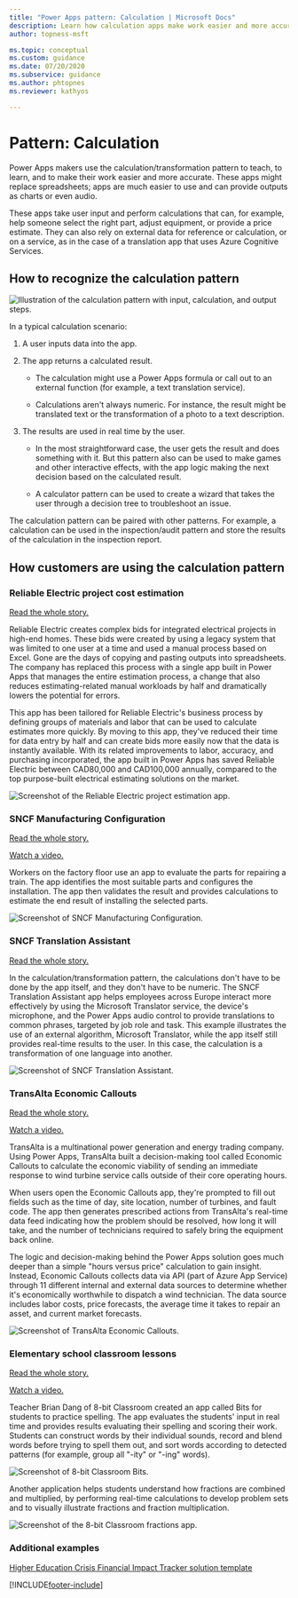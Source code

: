 ```yaml
---
title: "Power Apps pattern: Calculation | Microsoft Docs"
description: Learn how calculation apps make work easier and more accurate. For example, help someone select the right part, adjust equipment, or provide a price estimate.
author: topness-msft

ms.topic: conceptual
ms.custom: guidance
ms.date: 07/20/2020
ms.subservice: guidance
ms.author: phtopnes
ms.reviewer: kathyos

---
```


# Pattern: Calculation

<!--![Collage of calculation app screenshots.](media/calculation-collage.png "Collage of calculation app screenshots")-->

Power Apps makers use the calculation/transformation pattern to teach, to learn,
and to make their work easier and more accurate. These apps might replace
spreadsheets; apps are much easier to use and can provide outputs as charts or
even audio.

These apps take user input and perform calculations that can, for example, help
someone select the right part, adjust equipment, or provide a price estimate.
They can also rely on external data for reference or calculation, or on a
service, as in the case of a translation app that uses Azure Cognitive
Services.

## How to recognize the calculation pattern

![Illustration of the calculation pattern with input, calculation, and output steps.](media/calculation-illustration.png "Illustration of the calculation pattern with input, calculation, and output steps")

In a typical calculation scenario:

1. A user inputs data into the app.

1. The app returns a calculated result.

    - The calculation might use a Power Apps formula or call out to an external
        function (for example, a text translation service).

    - Calculations aren't always numeric. For instance, the result might be
        translated text or the transformation of a photo to a text description.

1. The results are used in real time by the user.

    - In the most straightforward case, the user gets the result and does
        something with it. But this pattern also can be used to make games and
        other interactive effects, with the app logic making the next decision
        based on the calculated result.

    - A calculator pattern can be used to create a wizard that takes the user
        through a decision tree to troubleshoot an issue.

The calculation pattern can be paired with other patterns. For example, a
calculation can be used in the inspection/audit pattern and store the results of
the calculation in the inspection report.

## How customers are using the calculation pattern

### Reliable Electric project cost estimation

[Read the whole story.](https://powerapps.microsoft.com/blog/reliable-electric-power-platform-customer-story/)

Reliable Electric creates complex bids for integrated electrical projects in
high-end homes. These bids were created by using a legacy system that was limited
to one user at a time and used a manual process based on Excel.  Gone are the days of copying and pasting outputs into spreadsheets. The company has replaced
this process with a single app built in Power Apps that manages the entire
estimation process, a change that also reduces estimating-related manual workloads by half and dramatically lowers the potential for errors.

This app has been tailored for Reliable Electric's business
process by defining groups of materials and labor that can be used to calculate estimates more
quickly. By moving to this app, they've reduced their time
for data entry by half and can create bids more easily now that the data is
instantly available. With its related improvements to labor, accuracy, and purchasing incorporated,  the app built in Power Apps has saved Reliable Electric between CAD80,000 and CAD100,000 annually, compared to the top purpose-built electrical estimating solutions on the market.

![Screenshot of the Reliable Electric project estimation app.](media/reliable-electric-takeoffs.jpg "Screenshot of the Reliable Electric project estimation app")

### SNCF Manufacturing Configuration

[Read the whole story.](https://powerapps.microsoft.com/blog/sncf-power-platform-customer-success-story/)

[Watch a video.](https://youtu.be/WHtb7D1cVAI)

Workers on the factory floor use an app to evaluate the parts for repairing a
train. The app identifies the most suitable parts and configures the
installation. The app then validates the result and provides
calculations to estimate the end result of installing the selected parts.

![Screenshot of SNCF Manufacturing Configuration.](media/sncf-digibogies.png "Screenshot of SNCF Manufacturing Configuration")

### SNCF Translation Assistant

[Read the whole story.](https://powerapps.microsoft.com/blog/sncf-power-platform-customer-success-story/)

In the calculation/transformation pattern, the calculations don't have to be
done by the app itself, and they don't have to be numeric. The SNCF Translation
Assistant app helps employees across Europe interact more effectively by using
the Microsoft Translator service, the device's microphone, and the Power Apps audio
control to provide translations to common phrases, targeted by job role and
task. This example illustrates the use of an external algorithm, Microsoft
Translator, while the app itself still provides real-time results to the user.
In this case, the calculation is a transformation of one language into another.

![Screenshot of SNCF Translation Assistant.](media/sncf-translation-app.png "Screenshot of SNCF Translation Assistant")

### TransAlta Economic Callouts

[Read the whole story.](https://customers.microsoft.com/story/multi-national-energy-company-uses-powerapps-to-create-a-decision-validation-tool)

[Watch a video.](https://youtu.be/e_dCMN3NDsg?t=2439)

TransAlta is a multinational power generation and energy trading company.
Using Power Apps, TransAlta built a decision-making tool called Economic
Callouts to calculate the economic viability of sending an immediate response to
wind turbine service calls outside of their core operating hours.

When users open the Economic Callouts app, they're prompted to fill out
fields such as the time of day, site location, number of turbines, and fault
code. The app then generates prescribed actions from TransAlta's real-time data
feed indicating how the problem should be resolved, how long it will take, and
the number of technicians required to safely bring the equipment back online.

The logic and decision-making behind the Power Apps solution goes much deeper
than a simple "hours versus price" calculation to gain insight. Instead, Economic
Callouts collects data via API (part of Azure App Service) through 11 different
internal and external data sources to determine whether it's economically
worthwhile to dispatch a wind technician. The data source includes labor costs,
price forecasts, the average time it takes to repair an asset, and current
market forecasts.

![Screenshot of TransAlta Economic Callouts.](media/trans-alta-callouts.png "Screenshot of TransAlta Economic Callouts")

### Elementary school classroom lessons

[Read the whole story.](https://customers.microsoft.com/story/8bit-classrom-primary-secondary-education-powerapps)

[Watch a video.](https://www.youtube.com/watch?v=Y3YiR3ZOTDc)

Teacher Brian Dang of 8-bit Classroom created an app called Bits for students
to practice spelling. The app evaluates the students' input in real time and
provides results evaluating their spelling and scoring their work. Students can
construct words by their individual sounds, record and blend words before trying
to spell them out, and sort words according to detected patterns (for example,
group all "-ity" or "-ing" words).

![Screenshot of 8-bit Classroom Bits.](media/8bit-bits-app.png "Screenshot of 8-bit Classroom Bits")

Another application helps students understand how fractions are combined and
multiplied, by performing real-time calculations to develop problem sets and to
visually illustrate fractions and fraction multiplication.

![Screenshot of the 8-bit Classroom fractions app.](media/8bit-fractions-app.png "Screenshot of the 8-bit Classroom fractions app")

### Additional examples

[Higher Education Crisis Financial Impact Tracker solution template](https://powerapps.microsoft.com/blog/tracking-financial-impact-for-higher-education-a-power-platform-template/)


[!INCLUDE[footer-include](../../includes/footer-banner.md)]